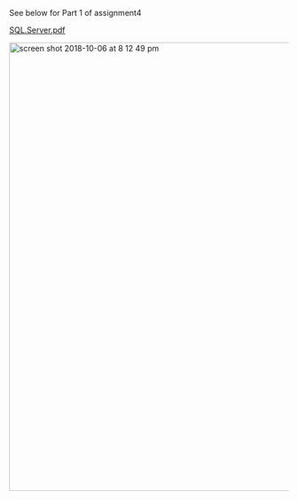 See below for Part 1 of assignment4 

[SQL.Server.pdf](https://github.com/simone-betito/data-structures/files/2453509/SQL.Server.pdf)


<img width="808" alt="screen shot 2018-10-06 at 8 12 49 pm" src="https://user-images.githubusercontent.com/42682406/46576892-48eb4d80-c9a4-11e8-9ea3-a79763011db6.png">
